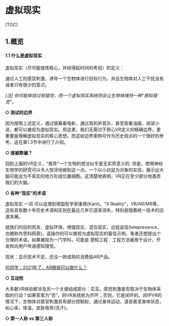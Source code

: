 # 虚拟现实 

[TOC]

## 1.概览

#### 1.1 什么是虚拟现实

虚拟现实（尽可能提炼核心，并经得起时间的考验）的定义：

通过人工的感官刺激，诱导一个生物体进行目标行为，并且生物体对人工干扰没有或者只有很少的意识。

*[注] 你可能体验过视错觉，而一个虚拟现实系统则会让生物体维持一种“感知错觉”。*



**○ 测试的边界**

因为按照上述定义，通过银幕看电影，通过耳机听音乐，甚至观看油画、阅读小说，都可以被视为虚拟现实。但这里，我们无需过于担心VR定义的精确边界，更重要是理解虚拟现实的核心思想。而这些边界案例可作为历史观点的一个很好的参考，这在第1.3节中进行了介绍。

**○ 谁被欺骗？**

回到上面的VR定义，“愚弄”一个生物的想法似乎是无实质意义的; 但是，使用神经生物学的研究可以令人惊讶地做到这一点。一个以小白鼠为对象的实验，展示出大脑可能会为不真实的地方形成位置细胞。这清楚地表明，VR正在至少部分地愚弄我们的大脑。

**○ 各种“现实”的术语**

虚拟现实 一词 可以追溯到德国哲学家康德(Kant)。"X Reality"，VR/AR/MR等，这些具有数十年历史术语和区别在最近几年已逐渐消失，特别是随着统一技术的迅速发展。

就我们的目的而言，虚拟环境，增强现实，混合现实，远程呈现(telepresence，也被称作思科网真)，遥操作的可以被视为虚拟现实的最佳示例。笔者还想提出个合理的术语，如果被视为一门学科，可能是 感知工程：工程方法被用于设计，开发和向用户传递感知错觉。

现状：显示技术不足，还没一款成熟的消费级AR产品。

[何同学：2021年了，AR眼镜可以做什么？](https://www.bilibili.com/video/BV1RA41157hM)

**○ 互动性**

大多数VR体验都涉及另一个关键组成部分：交互。感觉刺激是否取决于生物体采取的行动？如果答案为“否”，则VR系统称为开环；否则，它是闭环的。闭环VR的情况下，生物体对感官刺激具有部分控制权，通过身体运动、语音甚至身体状态，如心率，体温，皮肤电导(流汗)。

**○ 第一人称 vs 第三人称**


